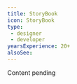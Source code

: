 ```yaml
---
title: StoryBook
icon: StoryBook
type:
 - designer
 - developer
yearsExperience: 20+
alsoSee:
---
```


Content pending

